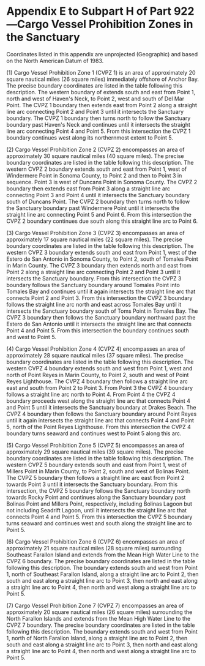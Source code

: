 # Appendix E to Subpart H of Part 922—Cargo Vessel Prohibition Zones in the Sanctuary


Coordinates listed in this appendix are unprojected (Geographic) and based on the North American Datum of 1983.


(1) Cargo Vessel Prohibition Zone 1 (CVPZ 1) is an area of approximately 20 square nautical miles (26 square miles) immediately offshore of Anchor Bay. The precise boundary coordinates are listed in the table following this description. The western boundary of extends south and east from Point 1, north and west of Haven's Neck, to Point 2, west and south of Del Mar Point. The CVPZ 1 boundary then extends east from Point 2 along a straight line arc connecting Point 2 and Point 3 until it intersects the Sanctuary boundary. The CVPZ 1 boundary then turns north to follow the Sanctuary boundary past Haven's Neck and continues until it intersects the straight line arc connecting Point 4 and Point 5. From this intersection the CVPZ 1 boundary continues west along its northernmost extent to Point 5.


(2) Cargo Vessel Prohibition Zone 2 (CVPZ 2) encompasses an area of approximately 30 square nautical miles (40 square miles). The precise boundary coordinates are listed in the table following this description. The western CVPZ 2 boundary extends south and east from Point 1, west of Windermere Point in Sonoma County, to Point 2 and then to Point 3 in sequence. Point 3 is west of Duncans Point in Sonoma County. The CVPZ 2 boundary then extends east from Point 3 along a straight line arc connecting Point 3 and Point 4 until it intersects the Sanctuary boundary south of Duncans Point. The CVPZ 2 boundary then turns north to follow the Sanctuary boundary past Windermere Point until it intersects the straight line arc connecting Point 5 and Point 6. From this intersection the CVPZ 2 boundary continues due south along this straight line arc to Point 6.


(3) Cargo Vessel Prohibition Zone 3 (CVPZ 3) encompasses an area of approximately 17 square nautical miles (22 square miles). The precise boundary coordinates are listed in the table following this description. The western CVPZ 3 boundary extends south and east from Point 1, west of the Estero de San Antonio in Sonoma County, to Point 2, south of Tomales Point in Marin County. The CVPZ 3 boundary then extends north and east from Point 2 along a straight line arc connecting Point 2 and Point 3 until it intersects the Sanctuary boundary. From this intersection the CVPZ 3 boundary follows the Sanctuary boundary around Tomales Point into Tomales Bay and continues until it again intersects the straight line arc that connects Point 2 and Point 3. From this intersection the CVPZ 3 boundary follows the straight line arc north and east across Tomales Bay until it intersects the Sanctuary boundary south of Toms Point in Tomales Bay. The CVPZ 3 boundary then follows the Sanctuary boundary northward past the Estero de San Antonio until it intersects the straight line arc that connects Point 4 and Point 5. From this intersection the boundary continues south and west to Point 5.


(4) Cargo Vessel Prohibition Zone 4 (CVPZ 4) encompasses an area of approximately 28 square nautical miles (37 square miles). The precise boundary coordinates are listed in the table following this description. The western CVPZ 4 boundary extends south and west from Point 1, west and north of Point Reyes in Marin County, to Point 2, south and west of Point Reyes Lighthouse. The CVPZ 4 boundary then follows a straight line arc east and south from Point 2 to Point 3. From Point 3 the CVPZ 4 boundary follows a straight line arc north to Point 4. From Point 4 the CVPZ 4 boundary proceeds west along the straight line arc that connects Point 4 and Point 5 until it intersects the Sanctuary boundary at Drakes Beach. The CVPZ 4 boundary then follows the Sanctuary boundary around Point Reyes until it again intersects the straight line arc that connects Point 4 and Point 5, north of the Point Reyes Lighthouse. From this intersection the CVPZ 4 boundary turns seaward and continues west to Point 5 along this arc.


(5) Cargo Vessel Prohibition Zone 5 (CVPZ 5) encompasses an area of approximately 29 square nautical miles (39 square miles). The precise boundary coordinates are listed in the table following this description. The western CVPZ 5 boundary extends south and east from Point 1, west of Millers Point in Marin County, to Point 2, south and west of Bolinas Point. The CVPZ 5 boundary then follows a straight line arc east from Point 2 towards Point 3 until it intersects the Sanctuary boundary. From this intersection, the CVPZ 5 boundary follows the Sanctuary boundary north towards Rocky Point and continues along the Sanctuary boundary past Bolinas Point and Millers Point, respectively, including Bolinas Lagoon but not including Seadrift Lagoon, until it intersects the straight line arc that connects Point 4 and Point 5. From this intersection the CVPZ 5 boundary turns seaward and continues west and south along the straight line arc to Point 5.


(6) Cargo Vessel Prohibition Zone 6 (CVPZ 6) encompasses an area of approximately 21 square nautical miles (28 square miles) surrounding Southeast Farallon Island and extends from the Mean High Water Line to the CVPZ 6 boundary. The precise boundary coordinates are listed in the table following this description. The boundary extends south and west from Point 1, north of Southeast Farallon Island, along a straight line arc to Point 2, then south and east along a straight line arc to Point 3, then north and east along a straight line arc to Point 4, then north and west along a straight line arc to Point 5.


(7) Cargo Vessel Prohibition Zone 7 (CVPZ 7) encompasses an area of approximately 20 square nautical miles (26 square miles) surrounding the North Farallon Islands and extends from the Mean High Water Line to the CVPZ 7 boundary. The precise boundary coordinates are listed in the table following this description. The boundary extends south and west from Point 1, north of North Farallon Island, along a straight line arc to Point 2, then south and east along a straight line arc to Point 3, then north and east along a straight line arc to Point 4, then north and west along a straight line arc to Point 5.


